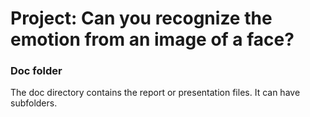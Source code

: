 # Project: Can you recognize the emotion from an image of a face?

### Doc folder

The doc directory contains the report or presentation files. It can have subfolders.  
